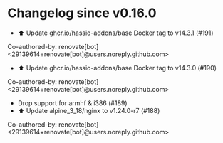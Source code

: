 # Changelog since v0.16.0
- ⬆️ Update ghcr.io/hassio-addons/base Docker tag to v14.3.1 (#191)

Co-authored-by: renovate[bot] <29139614+renovate[bot]@users.noreply.github.com> 
- ⬆️ Update ghcr.io/hassio-addons/base Docker tag to v14.3.0 (#190)

Co-authored-by: renovate[bot] <29139614+renovate[bot]@users.noreply.github.com> 
- Drop support for armhf & i386 (#189) 
- ⬆️ Update alpine_3_18/nginx to v1.24.0-r7 (#188)

Co-authored-by: renovate[bot] <29139614+renovate[bot]@users.noreply.github.com> 
